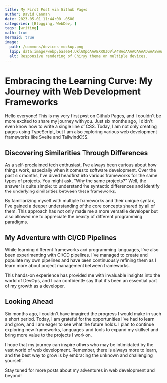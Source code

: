 ```yaml
---
title: My First Post via Github Pages
author: David Cannan
date: 2023-05-01 11:44:00 -0500
categories: [Blogging, WebDev, ]
tags: [writing]
math: true
mermaid: true
image:
  path: /commons/devices-mockup.png
  lqip: data:image/webp;base64,UklGRpoAAABXRUJQVlA4WAoAAAAQAAAADwAABwAAQUxQSDIAAAARL0AmbZurmr57yyIiqE8oiG0bejIYEQTgqiDA9vqnsUSI6H+oAERp2HZ65qP/VIAWAFZQOCBCAAAA8AEAnQEqEAAIAAVAfCWkAALp8sF8rgRgAP7o9FDvMCkMde9PK7euH5M1m6VWoDXf2FkP3BqV0ZYbO6NA/VFIAAAA
  alt: Responsive rendering of Chirpy theme on multiple devices.
---
```



# Embracing the Learning Curve: My Journey with Web Development Frameworks

Hello everyone! This is my very first post on Github Pages, and I couldn't be more excited to share my journey with you. Just six months ago, I didn't even know how to write a single line of CSS. Today, I am not only creating pages using TypeScript, but I am also exploring various web development frameworks like Svelte and TailwindCSS.

## Discovering Similarities Through Differences

As a self-proclaimed tech enthusiast, I've always been curious about how things work, especially when it comes to software development. Over the past six months, I've dived headfirst into various frameworks for the same types of projects. You might ask, "Why the same projects?" Well, the answer is quite simple: to understand the syntactic differences and identify the underlying similarities between these frameworks.

By familiarizing myself with multiple frameworks and their unique syntax, I've gained a deeper understanding of the core concepts shared by all of them. This approach has not only made me a more versatile developer but also allowed me to appreciate the beauty of different programming paradigms.

## My Adventure with CI/CD Pipelines

While learning different frameworks and programming languages, I've also been experimenting with CI/CD pipelines. I've managed to create and populate my own pipelines and have been continuously refining them as I learn more about project management between frameworks.

This hands-on experience has provided me with invaluable insights into the world of DevOps, and I can confidently say that it's been an essential part of my growth as a developer.

## Looking Ahead

Six months ago, I couldn't have imagined the progress I would make in such a short period. Today, I am grateful for the opportunities I've had to learn and grow, and I am eager to see what the future holds. I plan to continue exploring new frameworks, languages, and tools to expand my skillset and bring more value to the projects I work on.

I hope that my journey can inspire others who may be intimidated by the vast world of web development. Remember, there is always more to learn, and the best way to grow is by embracing the unknown and challenging yourself.

Stay tuned for more posts about my adventures in web development and beyond!

